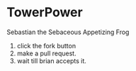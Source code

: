 # TowerPower
Sebastian the Sebaceous Appetizing Frog

1. click the fork button
2. make a pull request.
3. wait till brian accepts it.
